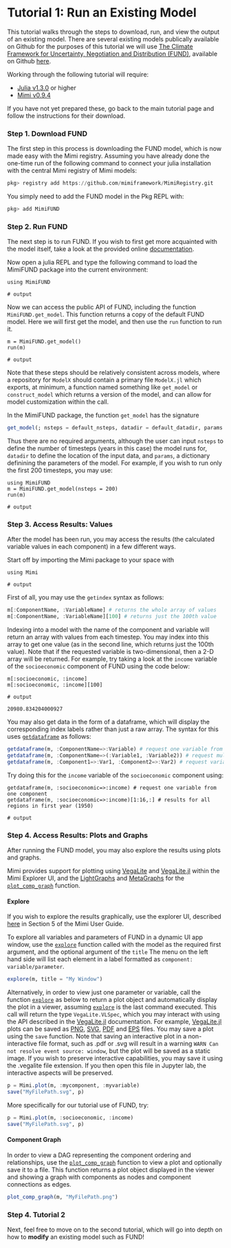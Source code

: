# Tutorial 1: Run an Existing Model

This tutorial walks through the steps to download, run, and view the output of an existing model.  There are several existing models publically available on Github for the purposes of this tutorial we will use [The Climate Framework for Uncertainty, Negotiation and Distribution (FUND)](http://www.fund-model.org), available on Github [here](https://github.com/fund-model/fund).

Working through the following tutorial will require:

- [Julia v1.3.0](https://julialang.org/downloads/) or higher
- [Mimi v0.9.4](https://github.com/mimiframework/Mimi.jl)

If you have not yet prepared these, go back to the main tutorial page and follow the instructions for their download.

### Step 1. Download FUND

The first step in this process is downloading the FUND model, which is now made easy with the Mimi registry. Assuming you have already done the one-time run of the following command to connect your julia installation with the central Mimi registry of Mimi models:

```julia
pkg> registry add https://github.com/mimiframework/MimiRegistry.git
```

You simply need to add the FUND model in the Pkg REPL with:
```julia
pkg> add MimiFUND
```

### Step 2. Run FUND

The next step is to run FUND. If you wish to first get more acquainted with the model itself, take a look at the provided online [documentation](http://www.fund-model.org).

Now open a julia REPL and type the following command to load the MimiFUND package into the current environment:

```jldoctest tutorial1; output = false, filter = r".*"s
using MimiFUND

# output

```
Now we can access the public API of FUND, including the function `MimiFUND.get_model`. This function returns a copy of the default FUND model. Here we will first get the model, and then use the `run` function to run it.

```jldoctest tutorial1; output = false, filter = r".*"s
m = MimiFUND.get_model()
run(m)

# output

```

Note that these steps should be relatively consistent across models, where a repository for `ModelX` should contain a primary file `ModelX.jl` which exports, at minimum, a function named something like `get_model` or `construct_model` which returns a version of the model, and can allow for model customization within the call.

In the MimiFUND package, the function `get_model` has the signature
```julia
get_model(; nsteps = default_nsteps, datadir = default_datadir, params = default_params)
```
Thus there are no required arguments, although the user can input `nsteps` to define the number of timesteps (years in this case) the model runs for, `datadir` to define the location of the input data, and `params`, a dictionary definining the parameters of the model.  For example, if you wish to run only the first 200 timesteps, you may use:
```jldoctest tutorial1; output = false, filter = r".*"s
using MimiFUND
m = MimiFUND.get_model(nsteps = 200)
run(m)

# output

```

### Step 3. Access Results: Values
After the model has been run, you may access the results (the calculated variable values in each component) in a few different ways.

Start off by importing the Mimi package to your space with
```jldoctest tutorial1; output = false
using Mimi

# output

```

First of all, you may use the `getindex` syntax as follows:

```julia
m[:ComponentName, :VariableName] # returns the whole array of values
m[:ComponentName, :VariableName][100] # returns just the 100th value

```
Indexing into a model with the name of the component and variable will return an array with values from each timestep. You may index into this array to get one value (as in the second line, which returns just the 100th value). Note that if the requested variable is two-dimensional, then a 2-D array will be returned. For example, try taking a look at the `income` variable of the `socioeconomic` component of FUND using the code below:
```jldoctest tutorial1; output = false
m[:socioeconomic, :income]
m[:socioeconomic, :income][100]

# output

20980.834204000927
```

You may also get data in the form of a dataframe, which will display the corresponding index labels rather than just a raw array. The syntax for this uses [`getdataframe`](@ref) as follows:

```julia
getdataframe(m, :ComponentName=>:Variable) # request one variable from one component
getdataframe(m, :ComponentName=>(:Variable1, :Variable2)) # request multiple variables from the same component
getdataframe(m, :Component1=>:Var1, :Component2=>:Var2) # request variables from different components
```

Try doing this for the `income` variable of the `socioeconomic` component using:
```jldoctest tutorial1; output = false, filter = r".*"s
getdataframe(m, :socioeconomic=>:income) # request one variable from one component
getdataframe(m, :socioeconomic=>:income)[1:16,:] # results for all regions in first year (1950)

# output

```

### Step 4. Access Results: Plots and Graphs

After running the FUND model, you may also explore the results using plots and graphs.

Mimi provides support for plotting using [VegaLite](https://github.com/vega/vega-lite) and [VegaLite.jl](https://github.com/fredo-dedup/VegaLite.jl) within the Mimi Explorer UI, and the [LightGraphs](https://github.com/JuliaGraphs/LightGraphs.jl) and [MetaGraphs](https://github.com/JuliaGraphs/MetaGraphs.jl) for the [`plot_comp_graph`](@ref) function.

#### Explore

If you wish to explore the results graphically, use the explorer UI, described [here](https://www.mimiframework.org/Mimi.jl/stable/userguide/#Plotting-and-the-Explorer-UI-1) in Section 5 of the Mimi User Guide.

To explore all variables and parameters of FUND in a dynamic UI app window, use the [`explore`](@ref) function called with the model as the required first argument, and the optional argument of the `title`  The menu on the left hand side will list each element in a label formatted as `component: variable/parameter`.
```julia
explore(m, title = "My Window")
```
Alternatively, in order to view just one parameter or variable, call the function [`explore`](@ref) as below to return a plot object and automatically display the plot in a viewer, assuming [`explore`](@ref) is the last command executed.  This call will return the type `VegaLite.VLSpec`, which you may interact with using the API described in the [VegaLite.jl](https://github.com/fredo-dedup/VegaLite.jl) documentation.  For example, [VegaLite.jl](https://github.com/fredo-dedup/VegaLite.jl) plots can be saved as [PNG](https://en.wikipedia.org/wiki/Portable_Network_Graphics), [SVG](https://en.wikipedia.org/wiki/Scalable_Vector_Graphics), [PDF](https://en.wikipedia.org/wiki/PDF) and [EPS](https://en.wikipedia.org/wiki/Encapsulated_PostScript) files. You may save a plot using the `save` function. Note that saving an interactive plot in a non-interactive file format, such as .pdf or .svg will result in a warning `WARN Can not resolve event source: window`, but the plot will be saved as a static image. If you wish to preserve interactive capabilities, you may save it using the .vegalite file extension. If you then open this file in Jupyter lab, the interactive aspects will be preserved.

```julia
p = Mimi.plot(m, :mycomponent, :myvariable)
save("MyFilePath.svg", p)
```
More specifically for our tutorial use of FUND, try:

```julia
p = Mimi.plot(m, :socioeconomic, :income)
save("MyFilePath.svg", p)
```

#### Component Graph

In order to view a DAG representing the component ordering and relationships, use the [`plot_comp_graph`](@ref) function to view a plot and optionally save it to a file. This function returns a plot object displayed in the viewer and showing a graph with components as nodes and component connections as edges.

```julia
plot_comp_graph(m, "MyFilePath.png")
```
### Step 4. Tutorial 2

Next, feel free to move on to the second tutorial, which will go into depth on how to **modify** an existing model such as FUND!
